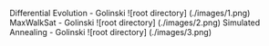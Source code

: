 Differential Evolution - Golinski
![root directory] (./images/1.png)
MaxWalkSat - Golinski
![root directory] (./images/2.png)
Simulated Annealing - Golinski
![root directory] (./images/3.png)
